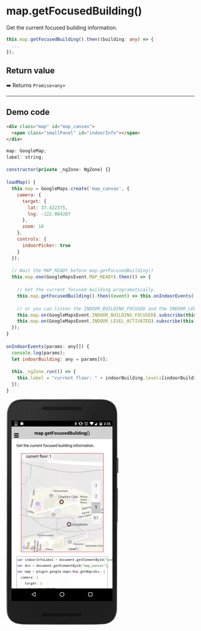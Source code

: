 # map.getFocusedBuilding()

Get the current focused building information.

```typescript
this.map.getFocusedBuilding().then((building: any) => {
  ...
});
```

## Return value

:arrow_right: Returns `Promise<any>`

----------------------------------------------------------------------------------------------------------

## Demo code

```html
<div class="map" id="map_canvas">
  <span class="smallPanel" id="indoorInfo"></span>
</div>
```

```js
map: GoogleMap;
label: string;

constructor(private _ngZone: NgZone) {}

loadMap() {
  this.map = GoogleMaps.create('map_canvas', {
    camera: {
      target: {
        lat: 37.422375,
        lng: -122.084207
      },
      zoom: 18
    },
    controls: {
      indoorPicker: true
    }
  });

  // Wait the MAP_READY before map.getFocusedBuilding()
  this.map.one(GoogleMapsEvent.MAP_READY).then(() => {

    // Get the current focused building programatically.
    this.map.getFocusedBuilding().then((event) => this.onIndoorEvents([event]));

    // or you can listen the INDOOR_BUILDING_FOCUSED and the INDOOR_LEVEL_ACTIVATED events.
    this.map.on(GoogleMapsEvent.INDOOR_BUILDING_FOCUSED).subscribe(this.onIndoorEvents.bind(this));
    this.map.on(GoogleMapsEvent.INDOOR_LEVEL_ACTIVATED).subscribe(this.onIndoorEvents.bind(this));
  });
}

onIndoorEvents(params: any[]) {
  console.log(params);
  let indoorBuilding: any = params[0];

  this._ngZone.run(() => {
    this.label = "current floor: " + indoorBuilding.levels[indoorBuilding.activeLevelIndex].name;
  });
}
```

![](image.gif)
